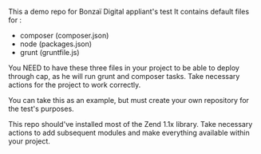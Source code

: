 This a demo repo for Bonzaï Digital appliant's test
It contains default files for :
- composer (composer.json)
- node (packages.json)
- grunt (gruntfile.js)

You NEED to have these three files in your project to be able to deploy through cap, as he will run grunt and composer tasks.
Take necessary actions for the project to work correctly.

You can take this as an example, but must create your own repository for the test's purposes.

This repo should've installed most of the Zend 1.1x library.
Take necessary actions to add subsequent modules and make everything available within your project.
